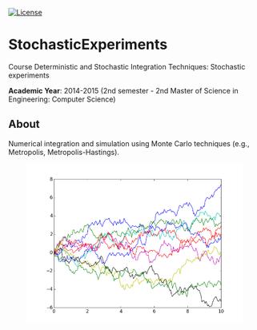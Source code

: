 [![License][s1]][li]

[s1]: https://img.shields.io/badge/licence-GPL%203.0-blue.svg
[li]: https://raw.githubusercontent.com/matt77hias/StochasticExperiments/master/LICENSE.txt

# StochasticExperiments
Course Deterministic and Stochastic Integration Techniques: Stochastic experiments

**Academic Year**: 2014-2015 (2nd semester - 2nd Master of Science in Engineering: Computer Science)

## About
Numerical integration and simulation using Monte Carlo techniques (e.g., Metropolis, Metropolis-Hastings). 

<p align="center"><img src="graphs/BrownianMotions.png" width="431"></p>
